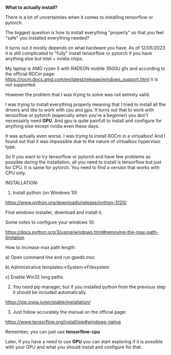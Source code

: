 **What to actually install?**

There is a lot of uncertainties when it comes to installing tensorflow or pytorch.

The biggest question is how to install everything "properly" so that you feel "safe" you installed everything needed?

It turns out it mostly depends on what hardware you have. As of 12/05/2023 it is still complicated to "fully" install tensorflow or pytorch if you have anything else but intel + nvidia chips.

My laptop is AMD ryzen 5 with RADEON mobile 3500U gfx and according to the official ROCm page: https://rocm.docs.amd.com/en/latest/release/windows_support.html it is not supported.

However the problem that I was trying to solve was not entirely valid. 

I was trying to install everything properly meaning that I tried to install all the drivers and libs to work with cpu and gpu. 
It turns out that to work with tensorflow or pytorch (especially when you're a beginner) you don't
necessairly need **GPU**. And gpu is quite painfull to install and configure for anything else except nvidia even these days.

It was actually even worse. I was trying to install ROCm in a virtualbox! And I found out that it was impossible due to the nature of virtualbox hypervisor type.

So if you want to try tensorflow or pytorch and have few problems as possible during the installation, all you need to install is tensorflow but just for CPU.
It is same for pytorch. You need to find a version that works with CPU only.

INSTALLATION:

1) Install python (on Windows 10)

https://www.python.org/downloads/release/python-3120/

Find windows installer, download and install it.

Some notes to configure your windows 10:

https://docs.python.org/3/using/windows.html#removing-the-max-path-limitation

How to increase max path length:

a) Open command line and run gpedit.msc

b) Administrative templates->System->Filesystem

c) Enable Win32 long paths

2) You need pip manager, but if you installed python from the previous step it should be included automatically.

https://pip.pypa.io/en/stable/installation/

3) Just follow accurately the manual on the official page:

https://www.tensorflow.org/install/pip#windows-native

Remember, you can just use **tensorflow-cpu**

Later, if you have a need to use **GPU** you can start exploring if it is possible with your GPU and what you should install and configure for that. 
